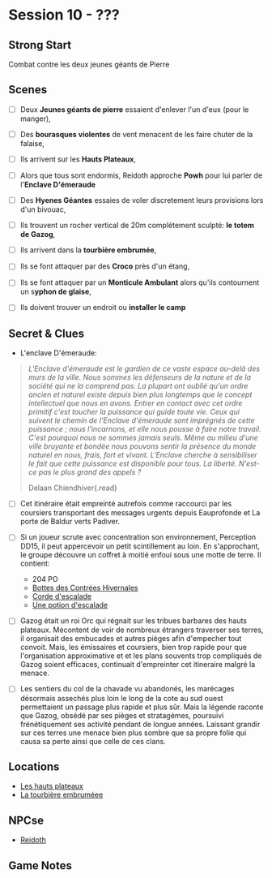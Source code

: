 # Session 10 - ???

## Strong Start

Combat contre les deux jeunes géants de Pierre

## Scenes

- [ ] Deux **Jeunes géants de pierre** essaient d'enlever l'un d'eux (pour le manger),
- [ ] Des **bourasques violentes** de vent menacent de les faire chuter de la falaise,
- [ ] Ils arrivent sur les **Hauts Plateaux**,
- [ ] Alors que tous sont endormis, Reidoth approche **Powh** pour lui parler de l'**Enclave D'émeraude**
- [ ] Des **Hyenes Géantes** essaies de voler discretement leurs provisions lors d'un bivouac,
- [ ] Ils trouvent un rocher vertical de 20m complétement sculpté: **le totem de Gazog**,
- [ ] Ils arrivent dans la **tourbière embrumée**,
- [ ] Ils se font attaquer par des **Croco** près d'un étang,
- [ ] Ils se font attaquer par un **Monticule Ambulant** alors qu'ils contournent un s**yphon de glaise**,
- [ ] Ils doivent trouver un endroit ou **installer le camp**


## Secret & Clues

- L'enclave D'émeraude:
>*L'Enclave d'émeraude est le gardien de ce vaste espace au-delà des murs de la ville. Nous sommes les défenseurs de la nature et de la société qui ne la comprend pas. La plupart ont oublié qu'un ordre ancien et naturel existe depuis bien plus longtemps que le concept intellectuel que nous en avons. Entrer en contact avec cet ordre primitif c'est toucher la puissance qui guide toute vie. 
Ceux qui suivent le chemin de l'Enclave d'émeraude sont imprégnés de cette puissance ; nous l'incarnons, et elle nous pousse à faire notre travail. C'est pourquoi nous ne sommes jamais seuls. Même au milieu d'une ville bruyante et bondée nous pouvons sentir la présence du monde naturel en nous, frais, fort et vivant. L'Enclave cherche à sensibiliser le fait que cette puissance est disponible pour tous.
La liberté. N'est-ce pas le plus grand des appels ?*
> 
>Delaan Chiendhiver{.read}
- [ ] Cet itinéraire était empreinté autrefois comme raccourci par les coursiers transportant des messages urgents depuis Eauprofonde et La porte de Baldur verts Padiver.
- [ ] Si un joueur scrute avec concentration son environnement, Perception DD15, il peut appercevoir un petit scintillement au loin. En s'approchant, le groupe découvre un coffret à moitié enfoui sous une motte de terre. Il contient:
  - 204 PO
  - [Bottes des Contrées Hivernales](https://www.aidedd.org/dnd/om.php?vf=bottes-des-contrees-hivernales)
  - [Corde d'escalade](https://www.aidedd.org/dnd/om.php?vf=corde-d-escalade)
  - [Une potion d'escalade](https://5e.tools/items.html#potion%20of%20climbing_dmg)

- [ ] Gazog était un roi Orc qui régnait sur les tribues barbares des hauts plateaux. Mécontent de voir de nombreux étrangers traverser ses terres, il organisait des embucades et autres pièges afin d'empecher tout convoit. Mais, les émissaires et coursiers, bien trop rapide pour que l'organisation approximative et et les plans souvents trop compliqués de Gazog soient efficaces, continuait d'empreinter cet itineraire malgré la menace.
- [ ] Les sentiers du col de la chavade vu abandonés, les marécages désormais assechés plus loin le long de la cote au sud ouest permettaient un passage plus rapide et plus sûr. Mais la légende raconte que Gazog, obsédé par ses pièges et stratagèmes, poursuivi frénétiquement ses activité pendant de longue années. Laissant grandir sur ces terres une menace bien plus sombre que sa propre folie qui causa sa perte ainsi que celle de ces clans.

## Locations

- [Les hauts plateaux](locations/hauts_plateaux.md)
- [La tourbière embruméee](locations/tourbière_embrumée.md)

## NPCse

- [Reidoth](npcs/reidoth.md)

## Game Notes